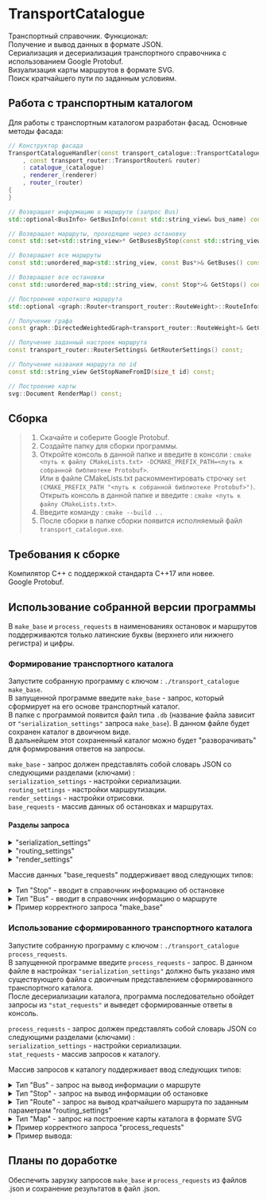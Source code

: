 # TransportCatalogue

Транспортный справочник. Функционал: \
Получение и вывод данных в формате JSON. \
Сериализация и десериализация транспортного справочника с использованием Google Protobuf. \
Визуализация карты маршрутов в формате SVG. \
Поиск кратчайшего пути по заданным условиям. 

## Работа с транспортным каталогом

Для работы с транспортным каталогом разработан фасад. Основные методы фасада:

```c++
// Конструктор фасада
TransportCatalogueHandler(const transport_catalogue::TransportCatalogue& catalogue, const renderer::MapRenderer& renderer
    , const transport_router::TransportRouter& router)
    : catalogue_(catalogue)
    , renderer_(renderer)
    , router_(router)
{
}

// Возвращает информацию о маршруте (запрос Bus)
std::optional<BusInfo> GetBusInfo(const std::string_view& bus_name) const;

// Возвращает маршруты, проходящие через остановку
const std::set<std::string_view>* GetBusesByStop(const std::string_view& stop_name) const;

// Возвращает все маршруты
const std::unordered_map<std::string_view, const Bus*>& GetBuses() const;

// Возвращает все остановки
const std::unordered_map<std::string_view, const Stop*>& GetStops() const;

// Построение короткого маршрута
std::optional <graph::Router<transport_router::RouteWeight>::RouteInfo> BuildRouter (const std::string_view stop_name_from, const std::string_view stop_name_to) const;

// Получение графа
const graph::DirectedWeightedGraph<transport_router::RouteWeight>& GetGraph() const;

// Получение заданный настроек маршрута
const transport_router::RouterSettings& GetRouterSettings() const;

// Получение названия маршрута по id
const std::string_view GetStopNameFromID(size_t id) const;

// Построение карты
svg::Document RenderMap() const;
```

## Сборка

> 1. Скачайте и соберите Google Protobuf. 
> 2. Создайте папку для сборки программы.
> 3. Откройте консоль в данной папке и введите в консоли : `cmake <путь к файлу CMakeLists.txt> -DCMAKE_PREFIX_PATH=<путь к собранной библиотеке Protobuf>`. \
> Или в файле CMakeLists.txt раскомментировать строчку `set (CMAKE_PREFIX_PATH "<путь к собранной библиотеке Protobuf>")`. Открыть консоль в данной папке и введите : `cmake <путь к файлу CMakeLists.txt>`.
> 4. Введите команду : `cmake --build .` .
> 5. После сборки в папке сборки появится исполняемый файл `transport_catalogue.exe`.

## Требования к сборке

Компилятор С++ с поддержкой стандарта C++17 или новее. \
Google Protobuf. 

## Использование собранной версии программы

В `make_base` и `process_requests` в наименованиях остановок и маршрутов поддерживаются только латинские буквы (верхнего или нижнего регистра) и цифры.

### Формирование транспортного каталога

Запустите собранную программу с ключом : `./transport_catalogue make_base`.\
В запущенной программе введите `make_base` - запрос, который сформирует на его основе транспортный каталог. \
В папке с программой появится файл типа `.db` (название файла зависит от `"serialization_settings"` запроса `make_base`). В данном файле будет сохранен каталог в двоичном виде.\
В дальнейшем этот сохраненный каталог можно будет "разворачивать" для формирования ответов на запросы.

`make_base` - запрос должен представлять собой словарь JSON со следующими разделами (ключами) :\
`serialization_settings` - настройки сериализации.\
`routing_settings` - настройки маршрутизации. \
`render_settings` - настройки отрисовки. \
`base_requests` - массив данных об остановках и маршрутах.

#### Разделы запроса

<details>
  <summary>"serialization_settings"</summary>

```json
    "serialization_settings": {
          "file": "transport_catalogue.db" - наименование файла для сериализации
    }
```
</details>

<details>
  <summary>"routing_settings"</summary>

```json
    "routing_settings": {
        "bus_wait_time": 2, - время ожидания автобуса
        "bus_velocity": 30 - скорость автобуса
    }
```
</details>

<details>
  <summary>"render_settings"</summary>

```json
    "render_settings": {
        "width": 1200 - ширина изображения в пикселях
        "height": 500, - высота изображения в пикселях
        "padding": 50, - отступ краёв карты от границ SVG-документа
        "stop_radius": 5, - радиус окружностей, которыми обозначаются остановки
        "line_width": 14, - толщина линий, которыми рисуются автобусные маршруты
        "bus_label_font_size": 20, - размер текста, которым написаны названия автобусных маршрутов
        "bus_label_offset": [ - смещение надписи с названием маршрута относительно координат конечной остановки на карте
            7,
            15
        ],
        "stop_label_font_size": 18, - размер текста, которым отображаются названия остановок
        "stop_label_offset": [ - смещение названия остановки относительно её координат на карте
            7,
            -3
        ],
        "underlayer_color": [ - цвет подложки под названиями остановок и маршрутов
            255,
            255,
            255,
            0.85
        ],
        "underlayer_width": 3, - толщина подложки под названиями остановок и маршрутов
        "color_palette": [ - цветовая палитра. Непустой массив
            "green",
            [
                255,
                160,
                0
            ],
            "red"
        ]
    }

  Цвет может задаваться в трех форматах: в виде строки, rgb или rgba
```
</details>

Массив данных "base_requests" поддерживает ввод следующих типов:

<details>
  <summary>Тип "Stop" - вводит в справочник информацию об остановке </summary>

```json 
    {
        "type": "Stop", - наименование типа
        "name": "Lisa Chaikina street", - наименование остановки
        "latitude": 43.590317, - координаты
        "longitude": 39.746833, - координаты
        "road_distances": { - задание пользовательского расстояния до остановок (может быть пустым)
            "Elektroseti": 4300, - название остановки : расстояние
            "Dokuchaeva street": 2000 - название остановки : расстояние
        }
    }
```
</details>

<details>
  <summary>Тип "Bus" - вводит в справочник информацию о маршруте </summary>

```json 
  {
      "type": "Bus", - наименование типа
      "name": "14", - наименование маршрута
      "stops": [ - остановки маршрута
          "Lisa Chaikina street",
          "Elektroseti",
          "Riverskii most",
          "Hotel Sochi",
          "Kubanskaya street",
          "On demand",
          "Dokuchaeva street",
          "Lisa Chaikina street"
      ],
      "is_roundtrip": true - является ли маршрут круговым (true/false)
  }
```
</details>

<details>
  <summary>Пример корректного запроса "make_base" </summary>

```json 
    {
      "serialization_settings": {
          "file": "transport_catalogue.db"
      },
      "routing_settings": {
          "bus_wait_time": 2,
          "bus_velocity": 30
      },
      "render_settings": {
          "width": 1200,
          "height": 500,
          "padding": 50,
          "stop_radius": 5,
          "line_width": 14,
          "bus_label_font_size": 20,
          "bus_label_offset": [
              7,
              15
          ],
          "stop_label_font_size": 18,
          "stop_label_offset": [
              7,
              -3
          ],
          "underlayer_color": [
              255,
              255,
              255,
              0.85
          ],
          "underlayer_width": 3,
          "color_palette": [
              "green",
              [
                  255,
                  160,
                  0
              ],
              "red"
          ]
      },
      "base_requests": [
          {
              "type": "Bus",
              "name": "14",
              "stops": [
                  "Lisa Chaikina street",
                  "Elektroseti",
                  "Riverskii most",
                  "Hotel Sochi",
                  "Kubanskaya street",
                  "On demand",
                  "Dokuchaeva street",
                  "Lisa Chaikina street"
              ],
              "is_roundtrip": true
          },
          {
              "type": "Bus",
              "name": "24",
              "stops": [
                  "Dokuchaeva street",
                  "Parallel street",
                  "Elektroseti",
                  "Sanatorium Rodina"
              ],
              "is_roundtrip": false
          },
          {
              "type": "Bus",
              "name": "114",
              "stops": [
                  "Marine Station",
                  "Riverskii most"
              ],
              "is_roundtrip": false
          },
          {
              "type": "Stop",
              "name": "Lisa Chaikina street",
              "latitude": 43.590317,
              "longitude": 39.746833,
              "road_distances": {
                  "Elektroseti": 4300,
                  "Dokuchaeva street": 2000
              }
          },
          {
              "type": "Stop",
              "name": "Marine Station",
              "latitude": 43.581969,
              "longitude": 39.719848,
              "road_distances": {
                  "Riverskii most": 850
              }
          },
          {
              "type": "Stop",
              "name": "Elektroseti",
              "latitude": 43.598701,
              "longitude": 39.730623,
              "road_distances": {
                  "Sanatorium Rodina": 4500,
                  "Parallel street": 1200,
                  "Riverskii most": 1900
              }
          },
          {
              "type": "Stop",
              "name": "Riverskii most",
              "latitude": 43.587795,
              "longitude": 39.716901,
              "road_distances": {
                  "Marine Station": 850,
                  "Hotel Sochi": 1740
              }
          },
          {
              "type": "Stop",
              "name": "Hotel Sochi",
              "latitude": 43.578079,
              "longitude": 39.728068,
              "road_distances": {
                  "Kubanskaya street": 320
              }
          },
          {
              "type": "Stop",
              "name": "Kubanskaya street",
              "latitude": 43.578509,
              "longitude": 39.730959,
              "road_distances": {
                  "On demand": 370
              }
          },
          {
              "type": "Stop",
              "name": "On demand",
              "latitude": 43.579285,
              "longitude": 39.733742,
              "road_distances": {
                  "Dokuchaeva street": 600
              }
          },
          {
              "type": "Stop",
              "name": "Dokuchaeva street",
              "latitude": 43.585586,
              "longitude": 39.733879,
              "road_distances": {
                  "Parallel street": 1100
              }
          },
          {
              "type": "Stop",
              "name": "Parallel street",
              "latitude": 43.590041,
              "longitude": 39.732886,
              "road_distances": {}
          },
          {
              "type": "Stop",
              "name": "Sanatorium Rodina",
              "latitude": 43.601202,
              "longitude": 39.715498,
              "road_distances": {}
          }
      ]
  }
```
</details>

### Использование сформированного транспортного каталога

Запустите собранную программу с ключом : `./transport_catalogue process_requests`.\
В запущенной программе введите `process_requests` - запрос. В данном файле в настройках `"serialization_settings"` должно быть указано имя существующего файла с двоичным представлением сформированного транспортного каталога. \
После десериализации каталога, программа последовательно обойдет запросы из `"stat_requests"` и выведет сформированные ответы в консоль.

`process_requests` - запрос должен представлять собой словарь JSON со следующими разделами (ключами) :\
`serialization_settings` - настройки сериализации.\
`stat_requests` - массив запросов к каталогу.

Массив запросов к каталогу поддерживает ввод следующих типов:

<details>
  <summary>Тип "Bus" - запрос на вывод информации о маршруте </summary>

```json 
  {
      "id": 218563507, - id запроса
      "type": "Bus", - тип запроса
      "name": "14" - имя автобуса из справочника
  }
```
</details>

<details>
  <summary>Тип "Stop" - запрос на вывод информации об остановке </summary>

```json 
  {
      "id": 508658276, - id запроса
      "type": "Stop", - тип запроса
      "name": "Elektroseti" - имя остановки из справочника
  }
```
</details>

<details>
  <summary>Тип "Route" - запрос на вывод кратчайшего маршрута по заданным параметрам "routing_settings" </summary>

```json 
  {
      "id": 1964680131, - id запроса
      "type": "Route", - тип запроса
      "from": "Marine Station", - наименование остановки начала маршрута
      "to": "Parallel street" - наименование остановки конца маршрута
  }
```
</details>

<details>
  <summary>Тип "Map" - запрос на построение карты каталога в формате SVG </summary>

```json 
  {
      "id": 1359372752, - id запроса
      "type": "Map" - тип запроса
  }
```
</details>

<details>
  <summary>Пример корректного запроса "process_requests" </summary>

```json 
  {
      "serialization_settings": {
          "file": "transport_catalogue.db"
      },
      "stat_requests": [
          {
              "id": 218563507,
              "type": "Bus",
              "name": "14"
          },
          {
              "id": 508658276,
              "type": "Stop",
              "name": "Elektroseti"
          },
          {
              "id": 1964680131,
              "type": "Route",
              "from": "Marine Station",
              "to": "Parallel street"
          },
          {
              "id": 1359372752,
              "type": "Map"
          }
      ]
  }
```
</details>

<details>
  <summary>Пример вывода:</summary>

```json
[
  {
    "curvature": 1.60481,
    "request_id": 218563507,
    "route_length": 11230,
    "stop_count": 8,
    "unique_stop_count": 7
  },
  {
    "buses": [
      "14",
      "24"
    ],
    "request_id": 508658276
  },
  {
    "items": [
      {
        "stop_name": "Marine Station",
        "time": 2,
        "type": "Wait"
      },
      {
        "bus": "114",
        "span_count": 1,
        "time": 472.222,
        "type": "Bus"
      },
      {
        "stop_name": "Riverskii most",
        "time": 2,
        "type": "Wait"
      },
      {
        "bus": "14",
        "span_count": 4,
        "time": 1683.33,
        "type": "Bus"
      },
      {
        "stop_name": "Dokuchaeva street",
        "time": 2,
        "type": "Wait"
      },
      {
        "bus": "24",
        "span_count": 1,
        "time": 611.111,
        "type": "Bus"
      }
    ],
    "request_id": 1964680131,
    "total_time": 2772.67
  },
  {
    "map": "<?xml version=\"1.0\" encoding=\"UTF-8\" ?>\n<svg xmlns=\"http://www.w3.org/2000/svg\" version=\"1.1\">\n  <polyline points=\"125.25,382.708 74.2702,281.925 125.25,382.708\" fill=\"none\" stroke=\"green\" stroke-width=\"14\" stroke-linecap=\"round\" stroke-linejoin=\"round\" />\n  <polyline points=\"592.058,238.297 311.644,93.2643 74.2702,281.925 267.446,450 317.457,442.562 365.599,429.138 367.969,320.138 592.058,238.297\" fill=\"none\" stroke=\"rgb(255,160,0)\" stroke-width=\"14\" stroke-linecap=\"round\" stroke-linejoin=\"round\" />\n  <polyline points=\"367.969,320.138 350.791,243.072 311.644,93.2643 50,50 311.644,93.2643 350.791,243.072 367.969,320.138\" fill=\"none\" stroke=\"red\" stroke-width=\"14\" stroke-linecap=\"round\" stroke-linejoin=\"round\" />\n  <text fill=\"rgba(255,255,255,0.85)\" stroke=\"rgba(255,255,255,0.85)\" stroke-width=\"3\" stroke-linecap=\"round\" stroke-linejoin=\"round\" x=\"125.25\" y=\"382.708\" dx=\"7\" dy=\"15\" font-size=\"20\" font-family=\"Verdana\" font-weight=\"bold\">114</text>\n  <text fill=\"green\" x=\"125.25\" y=\"382.708\" dx=\"7\" dy=\"15\" font-size=\"20\" font-family=\"Verdana\" font-weight=\"bold\">114</text>\n  <text fill=\"rgba(255,255,255,0.85)\" stroke=\"rgba(255,255,255,0.85)\" stroke-width=\"3\" stroke-linecap=\"round\" stroke-linejoin=\"round\" x=\"74.2702\" y=\"281.925\" dx=\"7\" dy=\"15\" font-size=\"20\" font-family=\"Verdana\" font-weight=\"bold\">114</text>\n  <text fill=\"green\" x=\"74.2702\" y=\"281.925\" dx=\"7\" dy=\"15\" font-size=\"20\" font-family=\"Verdana\" font-weight=\"bold\">114</text>\n  <text fill=\"rgba(255,255,255,0.85)\" stroke=\"rgba(255,255,255,0.85)\" stroke-width=\"3\" stroke-linecap=\"round\" stroke-linejoin=\"round\" x=\"592.058\" y=\"238.297\" dx=\"7\" dy=\"15\" font-size=\"20\" font-family=\"Verdana\" font-weight=\"bold\">14</text>\n  <text fill=\"rgb(255,160,0)\" x=\"592.058\" y=\"238.297\" dx=\"7\" dy=\"15\" font-size=\"20\" font-family=\"Verdana\" font-weight=\"bold\">14</text>\n  <text fill=\"rgba(255,255,255,0.85)\" stroke=\"rgba(255,255,255,0.85)\" stroke-width=\"3\" stroke-linecap=\"round\" stroke-linejoin=\"round\" x=\"367.969\" y=\"320.138\" dx=\"7\" dy=\"15\" font-size=\"20\" font-family=\"Verdana\" font-weight=\"bold\">24</text>\n  <text fill=\"red\" x=\"367.969\" y=\"320.138\" dx=\"7\" dy=\"15\" font-size=\"20\" font-family=\"Verdana\" font-weight=\"bold\">24</text>\n  <text fill=\"rgba(255,255,255,0.85)\" stroke=\"rgba(255,255,255,0.85)\" stroke-width=\"3\" stroke-linecap=\"round\" stroke-linejoin=\"round\" x=\"50\" y=\"50\" dx=\"7\" dy=\"15\" font-size=\"20\" font-family=\"Verdana\" font-weight=\"bold\">24</text>\n  <text fill=\"red\" x=\"50\" y=\"50\" dx=\"7\" dy=\"15\" font-size=\"20\" font-family=\"Verdana\" font-weight=\"bold\">24</text>\n  <circle cx=\"367.969\" cy=\"320.138\" r=\"5\" fill=\"white\" />\n  <circle cx=\"311.644\" cy=\"93.2643\" r=\"5\" fill=\"white\" />\n  <circle cx=\"267.446\" cy=\"450\" r=\"5\" fill=\"white\" />\n  <circle cx=\"317.457\" cy=\"442.562\" r=\"5\" fill=\"white\" />\n  <circle cx=\"592.058\" cy=\"238.297\" r=\"5\" fill=\"white\" />\n  <circle cx=\"125.25\" cy=\"382.708\" r=\"5\" fill=\"white\" />\n  <circle cx=\"365.599\" cy=\"429.138\" r=\"5\" fill=\"white\" />\n  <circle cx=\"350.791\" cy=\"243.072\" r=\"5\" fill=\"white\" />\n  <circle cx=\"74.2702\" cy=\"281.925\" r=\"5\" fill=\"white\" />\n  <circle cx=\"50\" cy=\"50\" r=\"5\" fill=\"white\" />\n  <text fill=\"rgba(255,255,255,0.85)\" stroke=\"rgba(255,255,255,0.85)\" stroke-width=\"3\" stroke-linecap=\"round\" stroke-linejoin=\"round\" x=\"367.969\" y=\"320.138\" dx=\"7\" dy=\"-3\" font-size=\"18\" font-family=\"Verdana\">Dokuchaeva street</text>\n  <text fill=\"black\" x=\"367.969\" y=\"320.138\" dx=\"7\" dy=\"-3\" font-size=\"18\" font-family=\"Verdana\">Dokuchaeva street</text>\n  <text fill=\"rgba(255,255,255,0.85)\" stroke=\"rgba(255,255,255,0.85)\" stroke-width=\"3\" stroke-linecap=\"round\" stroke-linejoin=\"round\" x=\"311.644\" y=\"93.2643\" dx=\"7\" dy=\"-3\" font-size=\"18\" font-family=\"Verdana\">Elektroseti</text>\n  <text fill=\"black\" x=\"311.644\" y=\"93.2643\" dx=\"7\" dy=\"-3\" font-size=\"18\" font-family=\"Verdana\">Elektroseti</text>\n  <text fill=\"rgba(255,255,255,0.85)\" stroke=\"rgba(255,255,255,0.85)\" stroke-width=\"3\" stroke-linecap=\"round\" stroke-linejoin=\"round\" x=\"267.446\" y=\"450\" dx=\"7\" dy=\"-3\" font-size=\"18\" font-family=\"Verdana\">Hotel Sochi</text>\n  <text fill=\"black\" x=\"267.446\" y=\"450\" dx=\"7\" dy=\"-3\" font-size=\"18\" font-family=\"Verdana\">Hotel Sochi</text>\n  <text fill=\"rgba(255,255,255,0.85)\" stroke=\"rgba(255,255,255,0.85)\" stroke-width=\"3\" stroke-linecap=\"round\" stroke-linejoin=\"round\" x=\"317.457\" y=\"442.562\" dx=\"7\" dy=\"-3\" font-size=\"18\" font-family=\"Verdana\">Kubanskaya street</text>\n  <text fill=\"black\" x=\"317.457\" y=\"442.562\" dx=\"7\" dy=\"-3\" font-size=\"18\" font-family=\"Verdana\">Kubanskaya street</text>\n  <text fill=\"rgba(255,255,255,0.85)\" stroke=\"rgba(255,255,255,0.85)\" stroke-width=\"3\" stroke-linecap=\"round\" stroke-linejoin=\"round\" x=\"592.058\" y=\"238.297\" dx=\"7\" dy=\"-3\" font-size=\"18\" font-family=\"Verdana\">Lisa Chaikina street</text>\n  <text fill=\"black\" x=\"592.058\" y=\"238.297\" dx=\"7\" dy=\"-3\" font-size=\"18\" font-family=\"Verdana\">Lisa Chaikina street</text>\n  <text fill=\"rgba(255,255,255,0.85)\" stroke=\"rgba(255,255,255,0.85)\" stroke-width=\"3\" stroke-linecap=\"round\" stroke-linejoin=\"round\" x=\"125.25\" y=\"382.708\" dx=\"7\" dy=\"-3\" font-size=\"18\" font-family=\"Verdana\">Marine Station</text>\n  <text fill=\"black\" x=\"125.25\" y=\"382.708\" dx=\"7\" dy=\"-3\" font-size=\"18\" font-family=\"Verdana\">Marine Station</text>\n  <text fill=\"rgba(255,255,255,0.85)\" stroke=\"rgba(255,255,255,0.85)\" stroke-width=\"3\" stroke-linecap=\"round\" stroke-linejoin=\"round\" x=\"365.599\" y=\"429.138\" dx=\"7\" dy=\"-3\" font-size=\"18\" font-family=\"Verdana\">On demand</text>\n  <text fill=\"black\" x=\"365.599\" y=\"429.138\" dx=\"7\" dy=\"-3\" font-size=\"18\" font-family=\"Verdana\">On demand</text>\n  <text fill=\"rgba(255,255,255,0.85)\" stroke=\"rgba(255,255,255,0.85)\" stroke-width=\"3\" stroke-linecap=\"round\" stroke-linejoin=\"round\" x=\"350.791\" y=\"243.072\" dx=\"7\" dy=\"-3\" font-size=\"18\" font-family=\"Verdana\">Parallel street</text>\n  <text fill=\"black\" x=\"350.791\" y=\"243.072\" dx=\"7\" dy=\"-3\" font-size=\"18\" font-family=\"Verdana\">Parallel street</text>\n  <text fill=\"rgba(255,255,255,0.85)\" stroke=\"rgba(255,255,255,0.85)\" stroke-width=\"3\" stroke-linecap=\"round\" stroke-linejoin=\"round\" x=\"74.2702\" y=\"281.925\" dx=\"7\" dy=\"-3\" font-size=\"18\" font-family=\"Verdana\">Riverskii most</text>\n  <text fill=\"black\" x=\"74.2702\" y=\"281.925\" dx=\"7\" dy=\"-3\" font-size=\"18\" font-family=\"Verdana\">Riverskii most</text>\n  <text fill=\"rgba(255,255,255,0.85)\" stroke=\"rgba(255,255,255,0.85)\" stroke-width=\"3\" stroke-linecap=\"round\" stroke-linejoin=\"round\" x=\"50\" y=\"50\" dx=\"7\" dy=\"-3\" font-size=\"18\" font-family=\"Verdana\">Sanatorium Rodina</text>\n  <text fill=\"black\" x=\"50\" y=\"50\" dx=\"7\" dy=\"-3\" font-size=\"18\" font-family=\"Verdana\">Sanatorium Rodina</text>\n</svg>",
    "request_id": 1359372752
  }
]
```
</details>

## Планы по доработке

Обеспечить зарузку запросов `make_base` и `process_requests` из файлов .json и сохранение результатов в файл .json.
